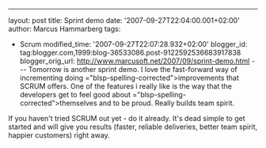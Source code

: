 ---
layout: post
title: Sprint demo date: '2007-09-27T22:04:00.001+02:00'
author: Marcus Hammarberg
tags:
  - Scrum
modified_time: '2007-09-27T22:07:28.932+02:00'
blogger_id: tag:blogger.com,1999:blog-36533086.post-9122592536683917838
blogger_orig_url: http://www.marcusoft.net/2007/09/sprint-demo.html ---
Tomorrow is another sprint demo. I love the fast-forward way of
incrementing doing <span>="blsp-spelling-corrected">improvements</span> that SCRUM offers.
One of the features i really like is the way that the developers get to
feel good about <span>="blsp-spelling-corrected">themselves</span> and to be proud.
Really builds team spirit.

If you haven't tried SCRUM out yet - do it already. It's dead simple to
get started and will give you results (faster, <span
id="SPELLING_ERROR_2" class="blsp-spelling-corrected">reliable</span>
deliveries, better team spirit, happier customers) right away.
